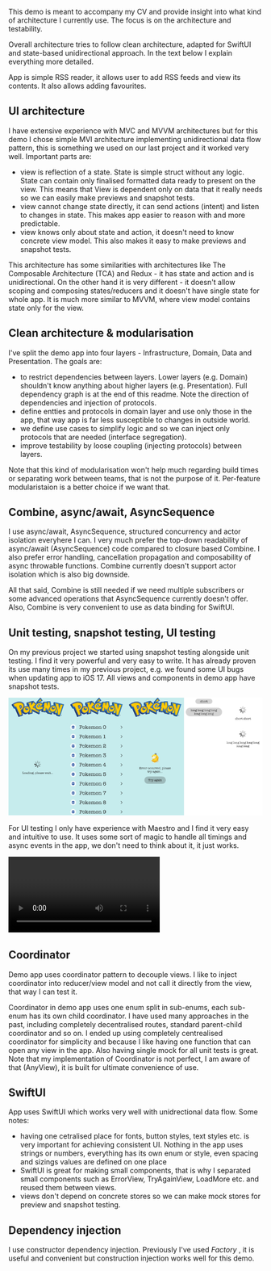 This demo is meant to accompany my CV and provide insight into what kind of architecture I currently use. The focus is on the architecture and testability. 

Overall architecture tries to follow clean architecture, adapted for SwiftUI and state-based unidirectional approach. In the text below I explain everything more detailed.

App is simple RSS reader, it allows user to add RSS feeds and view its contents. It also allows adding favourites.

## UI architecture
I have extensive experience with MVC and MVVM architectures but for this demo I chose simple MVI architecture implementing unidirectional data flow pattern, this is something we used on our last project and it worked very well. Important parts are:
- view is reflection of a state. State is simple struct without any logic. State can contain only finalised formatted data ready to present on the view. This means that View is dependent only on data that it really needs so we can easily make previews and snapshot tests.
- view cannot change state directly, it can send actions (intent) and listen to changes in state. This makes app easier to reason with and more predictable.
- view knows only about state and action, it doesn't need to know concrete view model. This also makes it easy to make previews and snapshot tests.

This architecture has some similarities with architectures like The Composable Architecture (TCA) and Redux - it has state and action and is unidirectional. On the other hand it is very different - it doesn't allow scoping and composing states/reducers and it doesn't have single state for whole app. It is much more similar to MVVM, where view model contains state only for the view.

## Clean architecture & modularisation
I've split the demo app into four layers - Infrastructure, Domain, Data and Presentation. The goals are:
- to restrict dependencies between layers. Lower layers (e.g. Domain) shouldn't know anything about higher layers (e.g. Presentation). Full dependency graph is at the end of this readme. Note the direction of dependencies and injection of protocols.
- define entties and protocols in domain layer and use only those in the app, that way app is far less susceptible to changes in outside world.
- we define use cases to simplify logic and so we can inject only protocols that are needed (interface segregation).
- improve testability by loose coupling (injecting protocols) between layers.

Note that this kind of modularisation won't help much regarding build times or separating work between teams, that is not the purpose of it. Per-feature modularistaion is a better choice if we want that.

## Combine, async/await, AsyncSequence
I use async/await, AsyncSequence, structured concurrency and actor isolation everyhere I can. I very much prefer the top-down readability of async/await (AsyncSequence) code compared to closure based Combine. I also prefer error handling, cancellation propagation and composability of async throwable functions. Combine currently doesn't support actor isolation which is also big downside.

All that said, Combine is still needed if we need multiple subscribers or some advanced operations that AsyncSequence currently doesn't offer. Also, Combine is very convenient to use as data binding for SwiftUI.

## Unit testing, snapshot testing, UI testing
On my previous project we started using snapshot testing alongside unit testing. I find it very powerful and very easy to write. It has already proven its use many times in my previous project, e.g. we found some UI bugs when updating app to iOS 17. All views and components in demo app have snapshot tests.

![ArchitectureDemo](ReadmeResources/snapshot1.png?raw=true "List snapshot tests")

For UI testing I only have experience with Maestro and I find it very easy and intuitive to use. It uses some sort of magic to handle all timings and async events in the app, we don't need to think about it, it just works.

<video src="https://github.com/DanijelHuis/ArchitectureDemo/assets/5382135/8983fe4f-914a-48c1-92f8-c1c53f4fdb7a"></video>

## Coordinator
Demo app uses coordinator pattern to decouple views. I like to inject coordinator into reducer/view model and not call it directly from the view, that way I can test it.

Coordinator in demo app uses one enum split in sub-enums, each sub-enum has its own child coordinator. I have used many approaches in the past, including completely decentralised routes, standard parent-child coordinator and so on. I ended up using completely centrealised coordinator for simplicity and because I like having one function that can open any view in the app. Also having single mock for all unit tests is great. Note that my implementation of Coordinator is not perfect, I am aware of that (AnyView), it is built for ultimate convenience of use.

## SwiftUI
App uses SwiftUI which works very well with unidrectional data flow. Some notes:
- having one cetralised place for fonts, button styles, text styles etc. is very important for achieving consistent UI. Nothing in the app uses strings or numbers, everything has its own enum or style, even spacing and sizings values are defined on one place
- SwiftUI is great for making small components, that is why I separated small components such as ErrorView, TryAgainView, LoadMore etc. and reused them between views.
- views don't depend on concrete stores so we can make mock stores for preview and snapshot testing.

## Dependency injection
I use constructor dependency injection. Previously I've used *Factory* , it is useful and convenient but construction injection works well for this demo.


